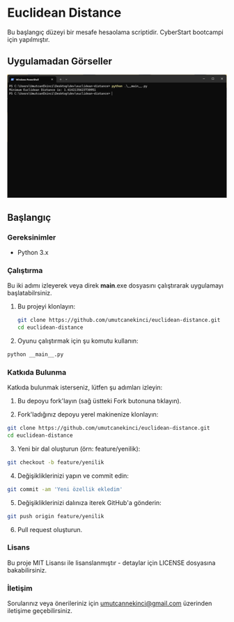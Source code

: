 # Euclidean Distance

Bu başlangıç düzeyi bir mesafe hesaolama scriptidir. CyberStart bootcampi için yapılmıştır.


## Uygulamadan Görseller

![alt text](https://github.com/umutcanekinci/euclidean-distance/blob/main/sample.png?raw=true)

## Başlangıç

### Gereksinimler

- Python 3.x

### Çalıştırma

Bu iki adımı izleyerek veya direk __main__.exe dosyasını çalıştırarak uygulamayı başlatabilrsiniz.

1. Bu projeyi klonlayın:
    ```sh
    git clone https://github.com/umutcanekinci/euclidean-distance.git
    cd euclidean-distance
    ```  

2. Oyunu çalıştırmak için şu komutu kullanın:
  ```sh
  python __main__.py
  ```

### Katkıda Bulunma

Katkıda bulunmak isterseniz, lütfen şu adımları izleyin:

1. Bu depoyu fork'layın (sağ üstteki Fork butonuna tıklayın).

2. Fork'ladığınız depoyu yerel makinenize klonlayın:
```sh
git clone https://github.com/umutcanekinci/euclidean-distance.git
cd euclidean-distance
```

3. Yeni bir dal oluşturun (örn: feature/yenilik):
```sh
git checkout -b feature/yenilik
```

4. Değişikliklerinizi yapın ve commit edin:
```sh
git commit -am 'Yeni özellik ekledim'
```

5. Değişikliklerinizi dalınıza iterek GitHub'a gönderin:
```sh
git push origin feature/yenilik
```

6. Pull request oluşturun.

### Lisans

Bu proje MIT Lisansı ile lisanslanmıştır - detaylar için LICENSE dosyasına bakabilirsiniz.

### İletişim

Sorularınız veya önerileriniz için umutcannekinci@gmail.com üzerinden iletişime geçebilirsiniz.
